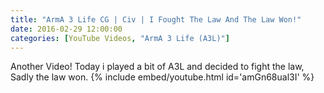 ```yaml
---
title: "ArmA 3 Life CG | Civ | I Fought The Law And The Law Won!"
date: 2016-02-29 12:00:00
categories: [YouTube Videos, "ArmA 3 Life (A3L)"]
---
```

Another Video! Today i played a bit of A3L and decided to fight the law, Sadly the law won.
{% include embed/youtube.html id='amGn68ual3I' %}